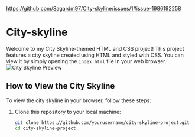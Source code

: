 https://github.com/Sagardm97/City-skyline/issues/1#issue-1986192258
# City-skyline
Welcome to my City Skyline-themed HTML and CSS project! This project features a city skyline created using HTML and styled with CSS.
You can view it by simply opening the `index.html` file in your web browser.
![City Skyline Preview](screenshot.png)

## How to View the City Skyline

To view the city skyline in your browser, follow these steps:

1. Clone this repository to your local machine:

   ```bash
   git clone https://github.com/yourusername/city-skyline-project.git
   cd city-skyline-project
